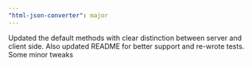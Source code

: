 ```yaml
---
"html-json-converter": major
---
```


Updated the default methods with clear distinction between server and client side. Also updated README for better support and re-wrote tests. Some minor tweaks
